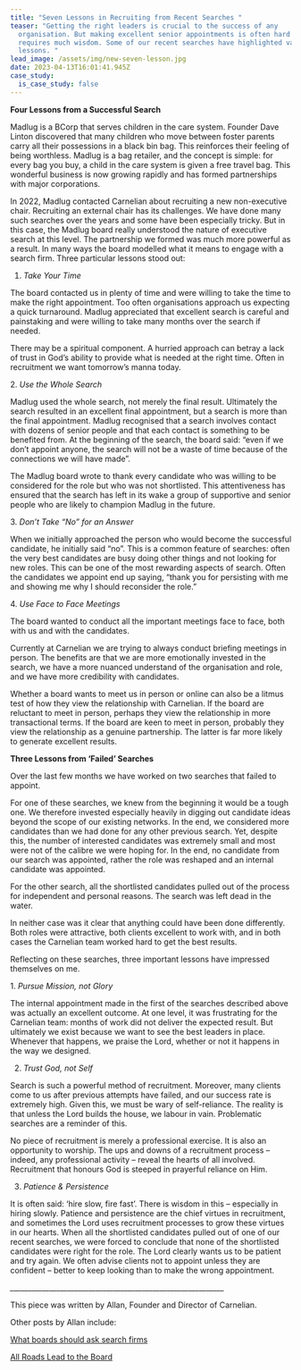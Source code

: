 ```yaml
---
title: "Seven Lessons in Recruiting from Recent Searches "
teaser: "Getting the right leaders is crucial to the success of any
  organisation. But making excellent senior appointments is often hard and
  requires much wisdom. Some of our recent searches have highlighted valuable
  lessons. "
lead_image: /assets/img/new-seven-lesson.jpg
date: 2023-04-13T16:01:41.945Z
case_study:
  is_case_study: false
---
```

**Four Lessons from a Successful Search**

Madlug is a BCorp that serves children in the care system. Founder Dave Linton discovered that many children who move between foster parents carry all their possessions in a black bin bag. This reinforces their feeling of being worthless. Madlug is a bag retailer, and the concept is simple: for every bag you buy, a child in the care system is given a free travel bag. This wonderful business is now growing rapidly and has formed partnerships with major corporations.

In 2022, Madlug contacted Carnelian about recruiting a new non-executive chair. Recruiting an external chair has its challenges. We have done many such searches over the years and some have been especially tricky. But in this case, the Madlug board really understood the nature of executive search at this level. The partnership we formed was much more powerful as a result. In many ways the board modelled what it means to engage with a search firm. Three particular lessons stood out:

1. *Take Your Time*

The board contacted us in plenty of time and were willing to take the time to make the right appointment. Too often organisations approach us expecting a quick turnaround. Madlug appreciated that excellent search is careful and painstaking and were willing to take many months over the search if needed.

There may be a spiritual component. A hurried approach can betray a lack of trust in God’s ability to provide what is needed at the right time. Often in recruitment we want tomorrow’s manna today.

2. *Use the Whole Search*

Madlug used the whole search, not merely the final result. Ultimately the search resulted in an excellent final appointment, but a search is more than the final appointment. Madlug recognised that a search involves contact with dozens of senior people and that each contact is something to be benefited from. At the beginning of the search, the board said: “even if we don’t appoint anyone, the search will not be a waste of time because of the connections we will have made”.

The Madlug board wrote to thank every candidate who was willing to be considered for the role but who was not shortlisted. This attentiveness has ensured that the search has left in its wake a group of supportive and senior people who are likely to champion Madlug in the future.

3. *Don’t Take “No” for an Answer*

When we initially approached the person who would become the successful candidate, he initially said “no”. This is a common feature of searches: often the very best candidates are busy doing other things and not looking for new roles. This can be one of the most rewarding aspects of search. Often the candidates we appoint end up saying, “thank you for persisting with me and showing me why I should reconsider the role.”

4. *Use Face to Face Meetings*

The board wanted to conduct all the important meetings face to face, both with us and with the candidates.

Currently at Carnelian we are trying to always conduct briefing meetings in person. The benefits are that we are more emotionally invested in the search, we have a more nuanced understand of the organisation and role, and we have more credibility with candidates.

Whether a board wants to meet us in person or online can also be a litmus test of how they view the relationship with Carnelian. If the board are reluctant to meet in person, perhaps they view the relationship in more transactional terms. If the board are keen to meet in person, probably they view the relationship as a genuine partnership. The latter is far more likely to generate excellent results.

**Three Lessons from ‘Failed’ Searches**

Over the last few months we have worked on two searches that failed to appoint.

For one of these searches, we knew from the beginning it would be a tough one. We therefore invested especially heavily in digging out candidate ideas beyond the scope of our existing networks. In the end, we considered more candidates than we had done for any other previous search. Yet, despite this, the number of interested candidates was extremely small and most were not of the calibre we were hoping for. In the end, no candidate from our search was appointed, rather the role was reshaped and an internal candidate was appointed.

For the other search, all the shortlisted candidates pulled out of the process for independent and personal reasons. The search was left dead in the water.

In neither case was it clear that anything could have been done differently. Both roles were attractive, both clients excellent to work with, and in both cases the Carnelian team worked hard to get the best results.

Reflecting on these searches, three important lessons have impressed themselves on me.

1. *Pursue Mission, not Glory*

The internal appointment made in the first of the searches described above was actually an excellent outcome. At one level, it was frustrating for the Carnelian team: months of work did not deliver the expected result. But ultimately we exist because we want to see the best leaders in place. Whenever that happens, we praise the Lord, whether or not it happens in the way we designed.

2. *Trust God, not Self*

Search is such a powerful method of recruitment. Moreover, many clients come to us after previous attempts have failed, and our success rate is extremely high. Given this, we must be wary of self-reliance. The reality is that unless the Lord builds the house, we labour in vain. Problematic searches are a reminder of this.

No piece of recruitment is merely a professional exercise. It is also an opportunity to worship. The ups and downs of a recruitment process – indeed, any professional activity – reveal the hearts of all involved. Recruitment that honours God is steeped in prayerful reliance on Him.

3. *Patience & Persistence*

It is often said: ‘hire slow, fire fast’. There is wisdom in this – especially in hiring slowly. Patience and persistence are the chief virtues in recruitment, and sometimes the Lord uses recruitment processes to grow these virtues in our hearts. When all the shortlisted candidates pulled out of one of our recent searches, we were forced to conclude that none of the shortlisted candidates were right for the role. The Lord clearly wants us to be patient and try again. We often advise clients not to appoint unless they are confident – better to keep looking than to make the wrong appointment.

_﻿\_\_\_\_\_\_\_\_\_\_\_\_\_\_\_\_\_\_\_\_\_\_\_\_\_\_\_\_\_\_\_\_\_\_\_\_\_\_\_\_\_\_\_\_\_\_\_\_\_\_\_\_\_\_\_\_\_\_\_\__

This piece was written by Allan, Founder and Director of Carnelian.  

Other posts by Allan include:  

[What boards should ask search firms](https://carneliansearch.com/insights/what-boards-should-ask-search-firms/) 

[All Roads Lead to the Board](https://carneliansearch.com/insights/all-roads-lead-to-the-board/)